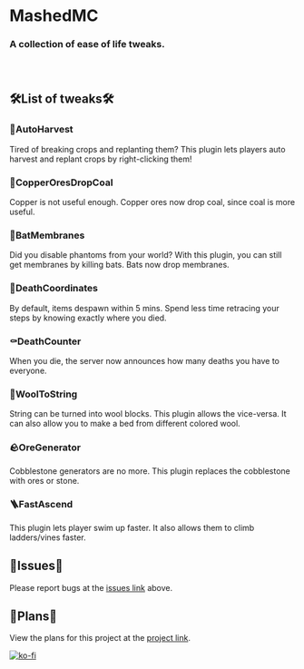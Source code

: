 # MashedMC
### A collection of ease of life tweaks.
### <br>

## 🛠️List of tweaks🛠️

### 🥕AutoHarvest
Tired of breaking crops and replanting them? This plugin lets players auto harvest and replant crops by right-clicking them!

### 💩CopperOresDropCoal
Copper is not useful enough. Copper ores now drop coal, since coal is more useful.

### 🪽BatMembranes
Did you disable phantoms from your world? With this plugin, you can still get membranes by killing bats. Bats now drop membranes.

### 🧭DeathCoordinates
By default, items despawn within 5 mins. Spend less time retracing your steps by knowing exactly where you died.

### ⚰️DeathCounter
When you die, the server now announces how many deaths you have to everyone.

### 🧵WoolToString
String can be turned into wool blocks. This plugin allows the vice-versa. It can also allow you to make a bed from different colored wool.

### 🪨OreGenerator
Cobblestone generators are no more. This plugin replaces the cobblestone with ores or stone.

### 🪜FastAscend
This plugin lets player swim up faster. It also allows them to climb ladders/vines faster.

## 🐞Issues🐞
Please report bugs at the [issues link](https://github.com/Zoxplers/MashedMC/issues) above.

## 📝Plans📝
View the plans for this project at the [project link](https://github.com/users/Zoxplers/projects/2).

[![ko-fi](https://ko-fi.com/img/githubbutton_sm.svg)](https://ko-fi.com/M4M3HQD82)
